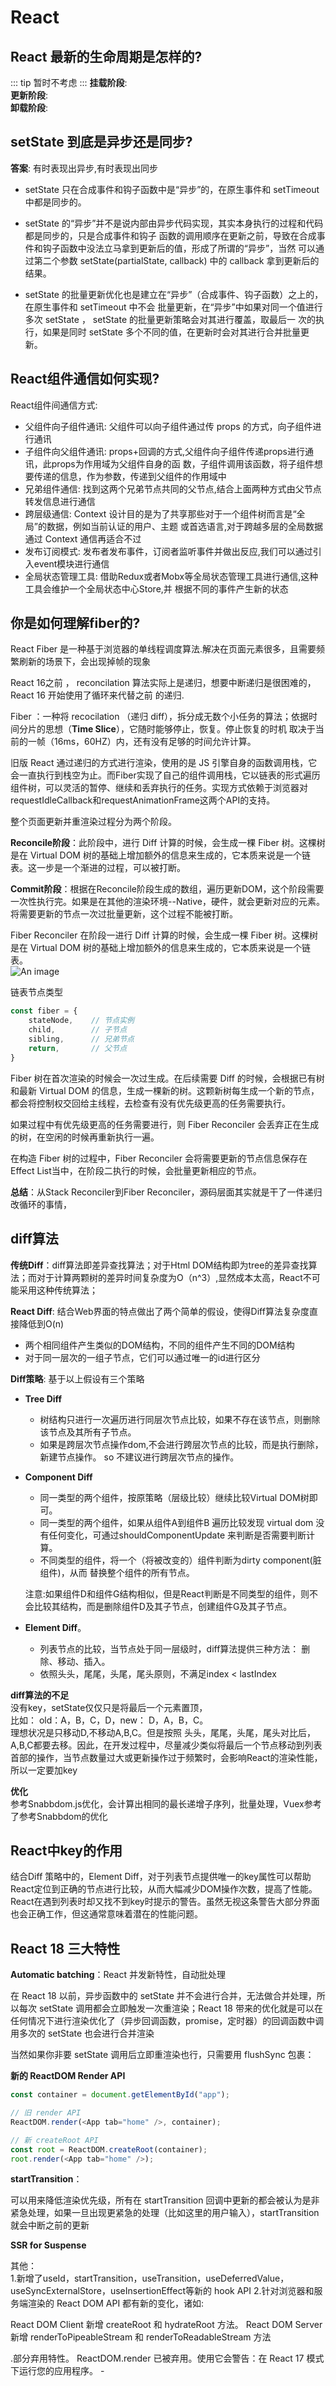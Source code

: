 # React

## React 最新的⽣命周期是怎样的?

::: tip
暂时不考虑
:::
**挂载阶段**:  
**更新阶段**:  
**卸载阶段**:

## setState 到底是异步还是同步?

**答案**: 有时表现出异步,有时表现出同步

- setState 只在合成事件和钩⼦函数中是“异步”的，在原⽣事件和 setTimeout 中都是同步的。

- setState 的“异步”并不是说内部由异步代码实现，其实本身执⾏的过程和代码都是同步的，只是合成事件和钩⼦ 函数的调⽤顺序在更新之前，导致在合成事件和钩⼦函数中没法⽴⻢拿到更新后的值，形成了所谓的“异步”，当然 可以通过第⼆个参数 setState(partialState, callback) 中的 callback 拿到更新后的结果。

- setState 的批量更新优化也是建⽴在“异步”（合成事件、钩⼦函数）之上的，在原⽣事件和 setTimeout 中不会 批量更新，在“异步”中如果对同⼀个值进⾏多次 setState ， setState 的批量更新策略会对其进⾏覆盖，取最后⼀ 次的执⾏，如果是同时 setState 多个不同的值，在更新时会对其进⾏合并批量更新。

## React组件通信如何实现?

React组件间通信⽅式:  

- ⽗组件向⼦组件通讯: ⽗组件可以向⼦组件通过传 props 的⽅式，向⼦组件进⾏通讯
- ⼦组件向⽗组件通讯: props+回调的⽅式,⽗组件向⼦组件传递props进⾏通讯，此props为作⽤域为⽗组件⾃身的函 数，⼦组件调⽤该函数，将⼦组件想要传递的信息，作为参数，传递到⽗组件的作⽤域中
- 兄弟组件通信: 找到这两个兄弟节点共同的⽗节点,结合上⾯两种⽅式由⽗节点转发信息进⾏通信
- 跨层级通信: Context 设计⽬的是为了共享那些对于⼀个组件树⽽⾔是“全局”的数据，例如当前认证的⽤户、主题 或⾸选语⾔,对于跨越多层的全局数据通过 Context 通信再适合不过
- 发布订阅模式: 发布者发布事件，订阅者监听事件并做出反应,我们可以通过引⼊event模块进⾏通信
- 全局状态管理⼯具: 借助Redux或者Mobx等全局状态管理⼯具进⾏通信,这种⼯具会维护⼀个全局状态中⼼Store,并 根据不同的事件产⽣新的状态

## 你是如何理解fiber的?

React Fiber 是⼀种基于浏览器的单线程调度算法.解决在页面元素很多，且需要频繁刷新的场景下，会出现掉帧的现象  

React 16之前 ， reconcilation 算法实际上是递归，想要中断递归是很困难的，React 16 开始使⽤了循环来代替之前 的递归.  

Fiber ：⼀种将 recocilation （递归 diff），拆分成⽆数个⼩任务的算法；依据时间分片的思想（**Time Slice**），它随时能够停⽌，恢复。停⽌恢复的时机 取决于当前的⼀帧（16ms，60HZ）内，还有没有⾜够的时间允许计算。  

旧版 React 通过递归的方式进行渲染，使用的是 JS 引擎自身的函数调用栈，它会一直执行到栈空为止。而Fiber实现了自己的组件调用栈，它以链表的形式遍历组件树，可以灵活的暂停、继续和丢弃执行的任务。实现方式依赖于浏览器对 requestIdleCallback和requestAnimationFrame这两个API的支持。

整个页面更新并重渲染过程分为两个阶段。

**Reconcile阶段**：此阶段中，进行 Diff 计算的时候，会生成一棵 Fiber 树。这棵树是在 Virtual DOM 树的基础上增加额外的信息来生成的，它本质来说是一个链表。这一步是一个渐进的过程，可以被打断。

**Commit阶段**：根据在Reconcile阶段生成的数组，遍历更新DOM，这个阶段需要一次性执行完。如果是在其他的渲染环境--Native，硬件，就会更新对应的元素。 将需要更新的节点一次过批量更新，这个过程不能被打断。

Fiber Reconciler 在阶段一进行 Diff 计算的时候，会生成一棵 Fiber 树。这棵树是在 Virtual DOM 树的基础上增加额外的信息来生成的，它本质来说是一个链表。  
![An image](/3.jpeg)

链表节点类型

```js
const fiber = {
    stateNode,    // 节点实例
    child,        // 子节点
    sibling,      // 兄弟节点
    return,       // 父节点
}
```

Fiber 树在首次渲染的时候会一次过生成。在后续需要 Diff 的时候，会根据已有树和最新 Virtual DOM 的信息，生成一棵新的树。这颗新树每生成一个新的节点，都会将控制权交回给主线程，去检查有没有优先级更高的任务需要执行。

如果过程中有优先级更高的任务需要进行，则 Fiber Reconciler 会丢弃正在生成的树，在空闲的时候再重新执行一遍。

在构造 Fiber 树的过程中，Fiber Reconciler 会将需要更新的节点信息保存在Effect List当中，在阶段二执行的时候，会批量更新相应的节点。

**总结**：从Stack Reconciler到Fiber Reconciler，源码层面其实就是干了一件递归改循环的事情，

## diff算法

**传统Diff**：diff算法即差异查找算法；对于Html DOM结构即为tree的差异查找算法；而对于计算两颗树的差异时间复杂度为O（n^3）,显然成本太高，React不可能采用这种传统算法；

**React Diff**: 结合Web界面的特点做出了两个简单的假设，使得Diff算法复杂度直接降低到O(n)

- 两个相同组件产生类似的DOM结构，不同的组件产生不同的DOM结构
- 对于同一层次的一组子节点，它们可以通过唯一的id进行区分

**Diff策略**: 基于以上假设有三个策略

- **Tree Diff**  
  - 树结构只进行一次遍历进行同层次节点比较，如果不存在该节点，则删除该节点及其所有子节点。
  - 如果是跨层次节点操作dom,不会进行跨层次节点的比较，而是执行删除，新建节点操作。 so 不建议进行跨层次节点的操作。

- **Component Diff**  
  - 同一类型的两个组件，按原策略（层级比较）继续比较Virtual DOM树即可。
  - 同一类型的两个组件，如果从组件A到组件B 遍历比较发现 virtual dom 没有任何变化，可通过shouldComponentUpdate 来判断是否需要判断计算。
  - 不同类型的组件，将一个（将被改变的）组件判断为dirty component(脏组件)，从而 替换整个组件的所有节点。  

   注意:如果组件D和组件G结构相似，但是React判断是不同类型的组件，则不会比较其结构，而是删除组件D及其子节点，创建组件G及其子节点。

- **Element Diff**。  
  - 列表节点的比较，当节点处于同一层级时，diff算法提供三种方法： 删除、移动、插入。  
  - 依照头头，尾尾，头尾，尾头原则，不满足index < lastIndex

**diff算法的不足**  
没有key，setState仅仅只是将最后一个元素置顶，  
比如： old：A，B，C，D，new： D，A，B，C。  
理想状况是只移动D,不移动A,B,C。但是按照 头头，尾尾，头尾，尾头对比后，A,B,C都要去移。因此，在开发过程中，尽量减少类似将最后一个节点移动到列表首部的操作，当节点数量过大或更新操作过于频繁时，会影响React的渲染性能，所以一定要加key

**优化**  
参考Snabbdom.js优化，会计算出相同的最长递增子序列，批量处理，Vuex参考了参考Snabbdom的优化

## React中key的作用

结合Diff 策略中的，Element Diff，对于列表节点提供唯一的key属性可以帮助React定位到正确的节点进行比较，从而大幅减少DOM操作次数，提高了性能。React在遇到列表时却又找不到key时提示的警告。虽然无视这条警告大部分界面也会正确工作，但这通常意味着潜在的性能问题。

## React 18 三大特性

**Automatic batching**：React 并发新特性，自动批处理

在 React 18 以前，异步函数中的 setState 并不会进行合并，无法做合并处理，所以每次 setState 调用都会立即触发一次重渲染；React 18 带来的优化就是可以在任何情况下进行渲染优化了（异步回调函数，promise，定时器）的回调函数中调用多次的 setState 也会进行合并渲染

当然如果你非要 setState 调用后立即重渲染也行，只需要用 flushSync 包裹：

**新的 ReactDOM Render API**

```js
const container = document.getElementById("app");

// 旧 render API
ReactDOM.render(<App tab="home" />, container);

// 新 createRoot API
const root = ReactDOM.createRoot(container);
root.render(<App tab="home" />);
```

**startTransition**：

可以用来降低渲染优先级，所有在 startTransition 回调中更新的都会被认为是非紧急处理，如果一旦出现更紧急的处理（比如这里的用户输入），startTransition 就会中断之前的更新

**SSR for Suspense**

其他：  
1.新增了useId，startTransition，useTransition，useDeferredValue，useSyncExternalStore，useInsertionEffect等新的 hook API
2.针对浏览器和服务端渲染的 React DOM API 都有新的变化，诸如:

React DOM Client 新增 createRoot 和 hydrateRoot 方法。
React DOM Server 新增 renderToPipeableStream 和 renderToReadableStream 方法

.部分弃用特性。
ReactDOM.render 已被弃用。使用它会警告：在 React 17 模式下运行您的应用程序。 -
